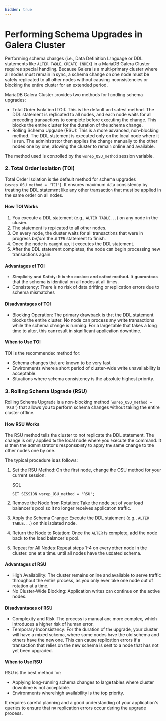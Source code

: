```yaml
---
hidden: true
---
```


# Performing Schema Upgrades in Galera Cluster

Performing schema changes (i.e., Data Definition Language or DDL statements like `ALTER TABLE`, `CREATE INDEX`) in a MariaDB Galera Cluster requires special handling. Because Galera is a multi-primary cluster where all nodes must remain in sync, a schema change on one node must be safely replicated to all other nodes without causing inconsistencies or blocking the entire cluster for an extended period.

MariaDB Galera Cluster provides two methods for handling schema upgrades:

* Total Order Isolation (TOI): This is the default and safest method. The DDL statement is replicated to all nodes, and each node waits for all preceding transactions to complete before executing the change. This blocks the entire cluster for the duration of the schema change.
* Rolling Schema Upgrade (RSU): This is a more advanced, non-blocking method. The DDL statement is executed only on the local node where it is run. The administrator then applies the change manually to the other nodes one by one, allowing the cluster to remain online and available.

The method used is controlled by the `wsrep_OSU_method` session variable.

### 2. Total Order Isolation (TOI)

Total Order Isolation is the default method for schema upgrades (`wsrep_OSU_method = 'TOI'`). It ensures maximum data consistency by treating the DDL statement like any other transaction that must be applied in the same order on all nodes.

#### How TOI Works

1. You execute a DDL statement (e.g., `ALTER TABLE...`) on any node in the cluster.
2. The statement is replicated to all other nodes.
3. On every node, the cluster waits for all transactions that were in progress _before_ the `ALTER` statement to finish.
4. Once the node is caught up, it executes the DDL statement.
5. After the DDL statement completes, the node can begin processing new transactions again.

#### Advantages of TOI

* Simplicity and Safety: It is the easiest and safest method. It guarantees that the schema is identical on all nodes at all times.
* Consistency: There is no risk of data drifting or replication errors due to schema mismatches.

#### Disadvantages of TOI

* Blocking Operation: The primary drawback is that the DDL statement blocks the entire cluster. No node can process any write transactions while the schema change is running. For a large table that takes a long time to alter, this can result in significant application downtime.

#### When to Use TOI

TOI is the recommended method for:

* Schema changes that are known to be very fast.
* Environments where a short period of cluster-wide write unavailability is acceptable.
* Situations where schema consistency is the absolute highest priority.

### 3. Rolling Schema Upgrade (RSU)

Rolling Schema Upgrade is a non-blocking method (`wsrep_OSU_method = 'RSU'`) that allows you to perform schema changes without taking the entire cluster offline.

#### How RSU Works

The RSU method tells the cluster to not replicate the DDL statement. The change is only applied to the local node where you execute the command. It is then the administrator's responsibility to apply the same change to the other nodes one by one.

The typical procedure is as follows:

1.  Set the RSU Method: On the first node, change the OSU method for your current session:

    SQL

    ```
    SET SESSION wsrep_OSU_method = 'RSU';
    ```
2. Remove the Node from Rotation: Take the node out of your load balancer's pool so it no longer receives application traffic.
3. Apply the Schema Change: Execute the DDL statement (e.g., `ALTER TABLE...`) on this isolated node.
4. Return the Node to Rotation: Once the `ALTER` is complete, add the node back to the load balancer's pool.
5. Repeat for All Nodes: Repeat steps 1-4 on every other node in the cluster, one at a time, until all nodes have the updated schema.

#### Advantages of RSU

* High Availability: The cluster remains online and available to serve traffic throughout the entire process, as you only ever take one node out of rotation at a time.
* No Cluster-Wide Blocking: Application writes can continue on the active nodes.

#### Disadvantages of RSU

* Complexity and Risk: The process is manual and more complex, which introduces a higher risk of human error.
* Temporary Inconsistency: For the duration of the upgrade, your cluster will have a mixed schema, where some nodes have the old schema and others have the new one. This can cause replication errors if a transaction that relies on the new schema is sent to a node that has not yet been upgraded.

#### When to Use RSU

RSU is the best method for:

* Applying long-running schema changes to large tables where cluster downtime is not acceptable.
* Environments where high availability is the top priority.

It requires careful planning and a good understanding of your application's queries to ensure that no replication errors occur during the upgrade process.
